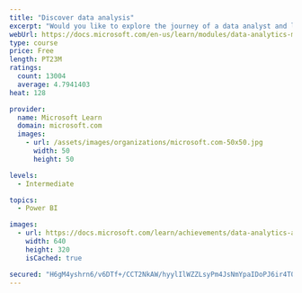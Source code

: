 ```yaml
---
title: "Discover data analysis"
excerpt: "Would you like to explore the journey of a data analyst and learn how a data analyst tells a story with data? In this module, you will explore the different roles in data and learn the different tasks of a data analyst."
webUrl: https://docs.microsoft.com/en-us/learn/modules/data-analytics-microsoft/
type: course
price: Free
length: PT23M
ratings:
  count: 13004
  average: 4.7941403
heat: 128

provider:
  name: Microsoft Learn
  domain: microsoft.com
  images:
    - url: /assets/images/organizations/microsoft.com-50x50.jpg
      width: 50
      height: 50

levels:
  - Intermediate

topics:
  - Power BI

images:
  - url: https://docs.microsoft.com/learn/achievements/data-analytics-and-microsoft-social.png
    width: 640
    height: 320
    isCached: true

secured: "H6gM4yshrn6/v6DTf+/CCT2NkAW/hyylIlWZZLsyPm4JsNmYpaIDoPJ6ir4T0VO99QAP05hFW3NbKOtvS+mO3ovauGyLp95DzXU3GCfwNZPWpZ/ocCm1Tx9YZuqaKx1jgfQ+5yQQss/GeOFXSyD20IKudXTXvWlbbnjLE78JdtZ0CxR+3ohOQd/QUtYv9J/bIAFf3EaMXWn9WsqjW5nX41iaGxnkV7xX5k9bGP6O6AqsZSbYP5yWOErJAzIqzrhbU+Zx5a453j/Wr74+pIZKuTh5XkZV9KNLot9yDV+g7bpzONE8HePSNpn4dlLVyYoyjYs5cAFQqPs8eqs3gH2pUn9MaGjyodPpRMAp2AiEq8Nfjh5dFfDeui97oDibBasBrIyfgTumBu/NB1gHLbPmNbP+Onhz/VCvDKkBQLrfKTiEawOdBjA3lBG64qk+8HlW;az4o3bmtripOEr1MRdGhVw=="
---
```


